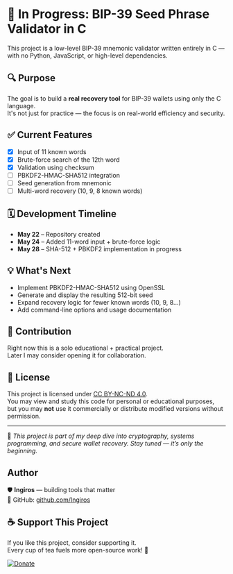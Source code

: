 # 🚧 In Progress: BIP-39 Seed Phrase Validator in C

This project is a low-level BIP-39 mnemonic validator written entirely in C — with no Python, JavaScript, or high-level dependencies.

## 🔍 Purpose
The goal is to build a **real recovery tool** for BIP-39 wallets using only the C language.  
It's not just for practice — the focus is on real-world efficiency and security.

## ✅ Current Features
- [x] Input of 11 known words
- [x] Brute-force search of the 12th word
- [x] Validation using checksum
- [ ] PBKDF2-HMAC-SHA512 integration
- [ ] Seed generation from mnemonic
- [ ] Multi-word recovery (10, 9, 8 known words)

## 🗓️ Development Timeline
- **May 22** – Repository created
- **May 24** – Added 11-word input + brute-force logic
- **May 28** – SHA-512 + PBKDF2 implementation in progress

## 💡 What's Next
- Implement PBKDF2-HMAC-SHA512 using OpenSSL
- Generate and display the resulting 512-bit seed
- Expand recovery logic for fewer known words (10, 9, 8...)
- Add command-line options and usage documentation

## 🤝 Contribution
Right now this is a solo educational + practical project.  
Later I may consider opening it for collaboration.

## 🧾 License

This project is licensed under [CC BY-NC-ND 4.0](https://creativecommons.org/licenses/by-nc-nd/4.0/).  
You may view and study this code for personal or educational purposes,  
but you may **not** use it commercially or distribute modified versions without permission.

---

💬 *This project is part of my deep dive into cryptography, systems programming, and secure wallet recovery. Stay tuned — it’s only the beginning.*

## Author  
🛡️ **Ingiros** — building tools that matter  
🔗 GitHub: [github.com/Ingiros](https://github.com/Ingiros)

## ☕ Support This Project

If you like this project, consider supporting it.  
Every cup of tea fuels more open-source work! 🍵

[![Donate](https://img.shields.io/badge/Donate-support-green)](https://donate.example.com)
